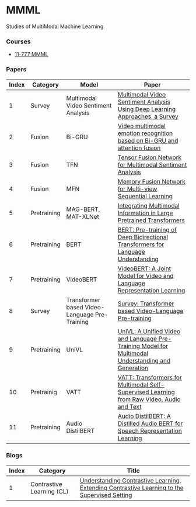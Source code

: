 # MMML
Studies of MultiModal Machine Learning

### Courses

* [11-777 MMML](https://cmu-multicomp-lab.github.io/mmml-course/fall2020/)

### Papers

Index|Category|Model|Paper
---|---|---|---
1|Survey|Multimodal Video Sentiment Analysis|[Multimodal Video Sentiment Analysis Using Deep Learning Approaches, a Survey](https://www.sciencedirect.com/science/article/abs/pii/S1566253521001299)
2|Fusion|Bi-GRU|[Video multimodal emotion recognition based on Bi-GRU and attention fusion](https://link.springer.com/article/10.1007/s11042-020-10030-4)
3|Fusion|TFN|[Tensor Fusion Network for Multimodal Sentiment Analysis](https://arxiv.org/pdf/1707.07250.pdf)
4|Fusion|MFN|[Memory Fusion Network for Multi-view Sequential Learning](https://ojs.aaai.org/index.php/AAAI/article/view/12021)
5|Pretraining|MAG-BERT, MAT-XLNet|[Integrating Multimodal Information in Large Pretrained Transformers](https://www.ncbi.nlm.nih.gov/pmc/articles/PMC8005298/)
6|Pretraining|BERT|[BERT: Pre-training of Deep Bidirectional Transformers for Language Understanding](https://arxiv.org/pdf/1810.04805.pdf)
7|Pretraining|VideoBERT|[VideoBERT: A Joint Model for Video and Language Representation Learning](https://openaccess.thecvf.com/content_ICCV_2019/papers/Sun_VideoBERT_A_Joint_Model_for_Video_and_Language_Representation_Learning_ICCV_2019_paper.pdf)
8|Survey|Transformer based Video-Language Pre-Training|[Survey: Transformer based Video-Language Pre-training](https://arxiv.org/pdf/2109.09920.pdf)
9|Pretraining|UniVL|[UniVL: A Unified Video and Language Pre-Training Model for Multimodal Understanding and Generation](https://arxiv.org/pdf/2002.06353.pdf)
10|Pretrainig|VATT|[VATT: Transformers for Multimodal Self-Supervised Learning from Raw Video, Audio and Text](https://arxiv.org/pdf/2104.11178.pdf)
11|Pretraining|Audio DistilBERT|[Audio DistilBERT: A Distilled Audio BERT for Speech Representation Learning](https://ieeexplore.ieee.org/abstract/document/9533328)

### Blogs
Index|Category|Title
---|---|---
1|Contrastive Learning (CL)|[Understanding Contrastive Learning](https://towardsdatascience.com/understanding-contrastive-learning-d5b19fd96607), [Extending Contrastive Learning to the Supervised Setting](https://ai.googleblog.com/2021/06/extending-contrastive-learning-to.html)
